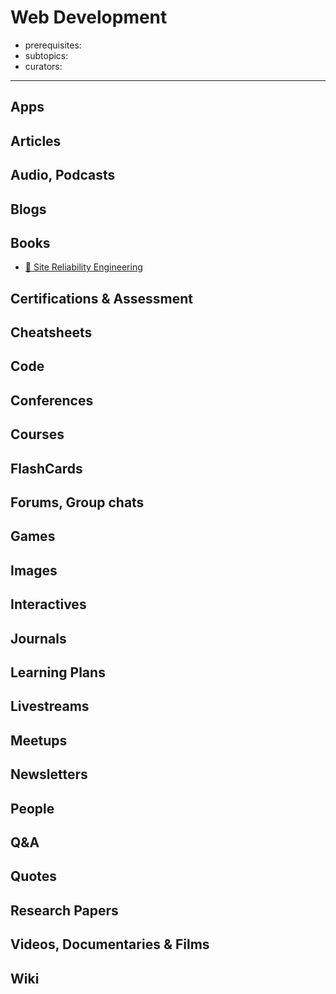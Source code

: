 # Web Development

- prerequisites:
- subtopics:
- curators:

------

## Apps

## Articles

## Audio, Podcasts

## Blogs

## Books

- [📖 Site Reliability Engineering](https://landing.google.com/sre/book.html)


## Certifications & Assessment

## Cheatsheets

## Code

## Conferences

## Courses

## FlashCards

## Forums, Group chats

## Games

## Images

## Interactives

## Journals

## Learning Plans

## Livestreams

## Meetups

## Newsletters

## People

## Q&A

## Quotes

## Research Papers

## Videos, Documentaries & Films

## Wiki

